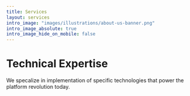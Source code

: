 ```yaml
---
title: Services
layout: services
intro_image: "images/illustrations/about-us-banner.png"
intro_image_absolute: true
intro_image_hide_on_mobile: false
---
```


# Technical Expertise

We specalize in implementation of specific technologies that power the platform revolution today. 